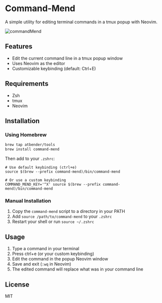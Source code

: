 # Command-Mend

A simple utility for editing terminal commands in a tmux popup with Neovim.

![commandMend](.commandMend.gif)

## Features

- Edit the current command line in a tmux popup window
- Uses Neovim as the editor
- Customizable keybinding (default: Ctrl+E)

## Requirements

- Zsh
- tmux
- Neovim

## Installation

### Using Homebrew

```bash
brew tap atbender/tools
brew install command-mend
```

Then add to your `.zshrc`:

```
# Use default keybinding (ctrl+e)
source $(brew --prefix command-mend)/bin/command-mend

# Or use a custom keybinding
COMMAND_MEND_KEY='^X' source $(brew --prefix command-mend)/bin/command-mend
```

### Manual Installation

1. Copy the `command-mend` script to a directory in your PATH
2. Add `source /path/to/command-mend` to your `.zshrc`
3. Restart your shell or run `source ~/.zshrc`

## Usage

1. Type a command in your terminal
2. Press ctrl+e (or your custom keybinding)
3. Edit the command in the popup Neovim window
4. Save and exit (`:wq` in Neovim)
5. The edited command will replace what was in your command line

## License

MIT
